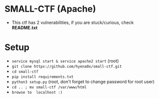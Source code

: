 # SMALL-CTF (Apache)

- This ctf has 2 vulnerabilities, if you are stuck/curious, check **README.txt**


# Setup
- `service mysql start & service apache2 start` (root)
- `git clone https://github.com/hyena0x/small-ctf.git`
- `cd small-ctf`
- `pip install requirements.txt`
- `python3 setup.py` (root, don't forget to change password for root user)
- `cd .. ; mv small-ctf /var/www/html`
- `browse to  localhost :)`
